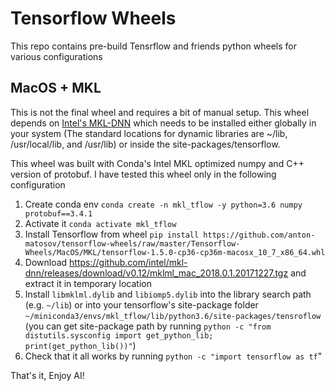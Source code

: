 # Tensorflow Wheels
This repo contains pre-build Tensrflow and friends python wheels for various configurations 

## MacOS + MKL

This is not the final wheel and requires a bit of manual setup.
This wheel depends on [Intel's MKL-DNN](https://github.com/intel/mkl-dnn) which needs to be installed either globally in your system (The standard locations for dynamic libraries are ~/lib, /usr/local/lib, and /usr/lib) or inside the site-packages/tensorflow.

This wheel was built with Conda's Intel MKL optimized numpy and C++ version of protobuf. I have tested this wheel only in the following configuration

1. Create conda env `conda create -n mkl_tflow -y python=3.6 numpy protobuf==3.4.1`
1. Activate it `conda activate mkl_tflow`
1. Install Tensorflow from  wheel `pip install https://github.com/anton-matosov/tensorflow-wheels/raw/master/Tensorflow-Wheels/MacOS/MKL/tensorflow-1.5.0-cp36-cp36m-macosx_10_7_x86_64.whl`
1. Download https://github.com/intel/mkl-dnn/releases/download/v0.12/mklml_mac_2018.0.1.20171227.tgz and extract it in temporary location
1. Install `libmklml.dylib` and `libiomp5.dylib` into the library search path (e.g. `~/lib`) or into your tensorflow's site-package folder `~/miniconda3/envs/mkl_tflow/lib/python3.6/site-packages/tensroflow` (you can get site-package path by running `python -c "from distutils.sysconfig import get_python_lib; print(get_python_lib())"`)
1. Check that it all works by running `python -c "import tensorflow as tf`"

That's it, Enjoy AI!
